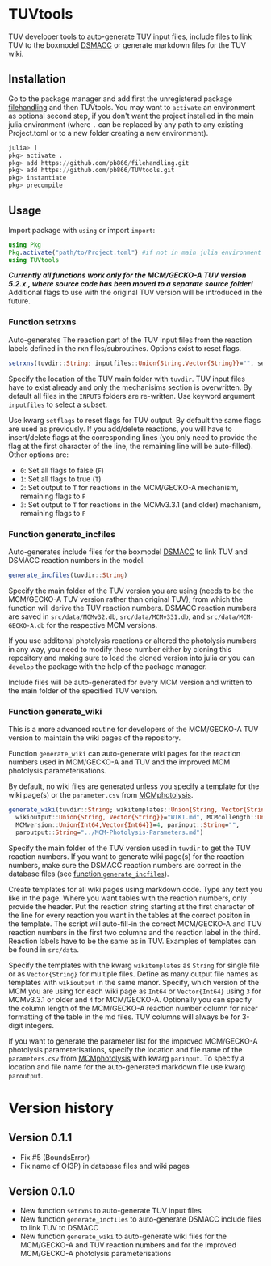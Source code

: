 TUVtools
========

TUV developer tools to auto-generate TUV input files, include files to link
TUV to the boxmodel [DSMACC](https://github.com/pb866/DSMACC-testing.git) or
generate markdown files for the TUV wiki.


Installation
------------

Go to the package manager and add first the unregistered package 
[filehandling](https://github.com/pb866/filehandling.git) and then TUVtools.
You may want to `activate` an environment as optional second step, if you
don't want the project installed in the main julia environment (where `.` can
be replaced by any path to any existing Project.toml or to a new folder
creating a new environment).

```julia
julia> ]
pkg> activate .
pkg> add https://github.com/pb866/filehandling.git
pkg> add https://github.com/pb866/TUVtools.git
pkg> instantiate
pkg> precompile
```


Usage
-----

Import package with `using` or import `import`:

```julia
using Pkg
Pkg.activate("path/to/Project.toml") #if not in main julia environment
using TUVtools
```

**_Currently all functions work only for the MCM/GECKO-A TUV version 5.2.x., where source code has been moved to a separate source folder!_**
Additional flags to use with the original TUV version will be introduced in the future.


### Function setrxns

Auto-generates The reaction part of the TUV input files from the reaction labels
defined in the rxn files/subroutines. Options exist to reset flags.



```julia
setrxns(tuvdir::String; inputfiles::Union{String,Vector{String}}="", setflags::Int64=-1)
```

Specify the location of the TUV main folder with `tuvdir`. TUV input files have to exist
already and only the mechanisims section is overwritten. By default all files in the `INPUTS`
folders are re-written. Use keyword argument `inputfiles` to select a subset.

Use kwarg `setflags` to reset flags for TUV output. By default the same flags are used as
previously. If you add/delete reactions, you will have to insert/delete flags at the
corresponding lines (you only need to provide the flag at the first character of the line,
the remaining line will be auto-filled). Other options are:

- `0`: Set all flags to false (`F`)
- `1`: Set all flags to true (`T`)
- `2`: Set output to `T` for reactions in the MCM/GECKO-A mechanism, remaining flags to `F`
- `3`: Set output to `T` for reactions in the MCMv3.3.1 (and older) mechanism, remaining flags to `F`


### Function generate_incfiles

Auto-generates include files for the boxmodel 
[DSMACC](https://github.com/pb866/DSMACC-testing.git) to link TUV and DSMACC
reaction numbers in the model.

```julia
generate_incfiles(tuvdir::String)
```

Specify the main folder of the TUV version you are using 
(needs to be the MCM/GECKO-A TUV version rather than original TUV), from
which the function will derive the TUV reaction numbers.
DSMACC reaction numbers are saved in `src/data/MCMv32.db`, `src/data/MCMv331.db`,
and `src/data/MCM-GECKO-A.db` for the respective MCM versions. 

If you use additonal photolysis reactions or altered the photolysis numbers 
in any way, you need to modify these number either by cloning this repository
and making sure to load the cloned version into julia or you can `develop` the
package with the help of the package manager.

Include files will be auto-generated for every MCM version and written to the
main folder of the specified TUV version.


### Function generate_wiki

This is a more advanced routine for developers of the MCM/GECKO-A TUV version
to maintain the wiki pages of the repository.

Function `generate_wiki` can auto-generate wiki pages for the reaction numbers
used in MCM/GECKO-A and TUV and the improved MCM photolysis parameterisations.

By default, no wiki files are generated unless you specify a template for the wiki page(s) 
or the `parameter.csv` from [MCMphotolysis](https://github.com/pb866/MCMphotolysis.git).

```julia
generate_wiki(tuvdir::String; wikitemplates::Union{String, Vector{String}}="",
  wikioutput::Union{String, Vector{String}}="WIKI.md", MCMcollength::Union{Int64,Vector{Int64}}=10,
  MCMversion::Union{Int64,Vector{Int64}}=4, parinput::String="",
  paroutput::String="../MCM-Photolysis-Parameters.md")
```

Specify the main folder of the TUV version used in `tuvdir` to get the TUV
reaction numbers. If you want to generate wiki page(s) for the reaction numbers,
make sure the DSMACC reaction numbers are correct in the database files
(see [function `generate_incfiles`](#function-generate_incfiles)).

Create templates for all wiki pages using markdown code. Type any text you like
in the page. Where you want tables with the reaction numbers, only provide the header.
Put the reaction string starting at the first character of the line for every reaction
you want in the tables at the correct positon in the template. The script will auto-fill-in
the correct MCM/GECKO-A and TUV reaction numbers in the first two columns and the
reaction label in the third. Reaction labels have to be the same as in TUV.
Examples of templates can be found in `src/data`.

Specify the templates with the kwarg `wikitemplates` as `String` for single file
or as `Vector{String}` for multiple files. Define as many output file names as
templates with `wikioutput` in the same manor. Specify, which version of the MCM
you are using for each wiki page as `Int64` or `Vector{Int64}` using `3` for
MCMv3.3.1 or older and `4` for MCM/GECKO-A. Optionally you can specify the column
length of the MCM/GECKO-A reaction number column for nicer formatting of the table
in the md files. TUV columns will always be for 3-digit integers.

If you want to generate the parameter list for the improved MCM/GECKO-A
photolysis parameterisations, specify the location and file name of the
`parameters.csv` from [MCMphotolysis](https://github.com/pb866/MCMphotolysis.git)
with kwarg `parinput`. To specify a location and file name for the 
auto-generated markdown file use kwarg `paroutput`.


Version history
===============

Version 0.1.1
-------------
- Fix #5 (BoundsError)
- Fix name of O(3P) in database files and wiki pages

Version 0.1.0
-------------
- New function `setrxns` to auto-generate TUV input files
- New function `generate_incfiles` to auto-generate DSMACC include files
  to link TUV to DSMACC
- New function `generate_wiki` to auto-generate wiki files for the 
  MCM/GECKO-A and TUV reaction numbers and for the improved MCM/GECKO-A
  photolysis parameterisations
